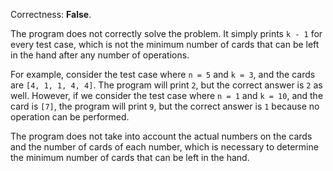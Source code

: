 Correctness: **False**.

The program does not correctly solve the problem. It simply prints `k - 1` for every test case, which is not the minimum number of cards that can be left in the hand after any number of operations.

For example, consider the test case where `n = 5` and `k = 3`, and the cards are `[4, 1, 1, 4, 4]`. The program will print `2`, but the correct answer is `2` as well. However, if we consider the test case where `n = 1` and `k = 10`, and the card is `[7]`, the program will print `9`, but the correct answer is `1` because no operation can be performed.

The program does not take into account the actual numbers on the cards and the number of cards of each number, which is necessary to determine the minimum number of cards that can be left in the hand.